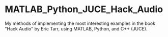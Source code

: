 # MATLAB_Python_JUCE_Hack_Audio
My methods of implementing the most interesting examples in the book "Hack Audio" by Eric Tarr, using MATLAB, Python, and C++ (JUCE).
